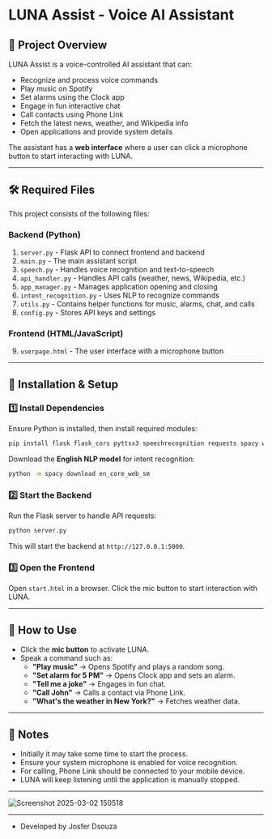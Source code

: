 # LUNA Assist - Voice AI Assistant

## 📌 Project Overview
LUNA Assist is a voice-controlled AI assistant that can:
- Recognize and process voice commands
- Play music on Spotify
- Set alarms using the Clock app
- Engage in fun interactive chat
- Call contacts using Phone Link
- Fetch the latest news, weather, and Wikipedia info
- Open applications and provide system details

The assistant has a **web interface** where a user can click a microphone button to start interacting with LUNA.

---

## 🛠️ Required Files
This project consists of the following files:

### **Backend (Python)**
1. `server.py` - Flask API to connect frontend and backend
2. `main.py` - The main assistant script
3. `speech.py` - Handles voice recognition and text-to-speech
4. `api_handler.py` - Handles API calls (weather, news, Wikipedia, etc.)
5. `app_manager.py` - Manages application opening and closing
6. `intent_recognition.py` - Uses NLP to recognize commands
7. `utils.py` - Contains helper functions for music, alarms, chat, and calls
8. `config.py` - Stores API keys and settings

### **Frontend (HTML/JavaScript)**
9. `userpage.html` - The user interface with a microphone button

---

## 🚀 Installation & Setup

### **1️⃣ Install Dependencies**
Ensure Python is installed, then install required modules:
```bash
pip install flask flask_cors pyttsx3 speechrecognition requests spacy wikipedia-api duckduckgo_search geocoder timezonefinder
```

Download the **English NLP model** for intent recognition:
```bash
python -m spacy download en_core_web_sm
```

### **2️⃣ Start the Backend**
Run the Flask server to handle API requests:
```bash
python server.py
```
This will start the backend at `http://127.0.0.1:5000`.

### **3️⃣ Open the Frontend**
Open `start.html` in a browser. Click the mic button to start interaction with LUNA.

---

## 🎤 How to Use
- Click the **mic button** to activate LUNA.
- Speak a command such as:
  - **"Play music"** → Opens Spotify and plays a random song.
  - **"Set alarm for 5 PM"** → Opens Clock app and sets an alarm.
  - **"Tell me a joke"** → Engages in fun chat.
  - **"Call John"** → Calls a contact via Phone Link.
  - **"What's the weather in New York?"** → Fetches weather data.

---

## 📌 Notes
- Initially it may take some time to start the process.
- Ensure your system microphone is enabled for voice recognition.
- For calling, Phone Link should be connected to your mobile device.
- LUNA will keep listening until the application is manually stopped.

---

![Screenshot 2025-03-02 150518](https://github.com/user-attachments/assets/39beef94-1681-46c1-bab7-e6b82c41aaaa)

---


- Developed by Josfer Dsouza


